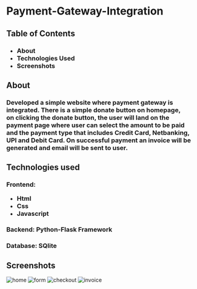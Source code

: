 # Payment-Gateway-Integration  
## Table of Contents
### <ul><li>About</li><li>Technologies Used</li><li>Screenshots</li></ul>
## About 
### Developed a simple website where payment gateway is integrated. There is a simple donate button on homepage, <br>on clicking the donate button, the user will land on the payment page where user can select the amount to be paid and the payment type that includes Credit Card, Netbanking, UPI and Debit Card. On successful payment an invoice will be generated and email will be sent to user. 
## Technologies used 
### Frontend:<br> <ul><li>Html</li><li>Css</li><li>Javascript</li></ul>
### Backend: Python-Flask Framework 
### Database: SQlite  
## Screenshots 
![home](https://user-images.githubusercontent.com/92630714/218831459-ee8affd5-fe1e-4467-9ffa-3262095ae3c6.png)
![form](https://user-images.githubusercontent.com/92630714/218831493-e5e26e6f-7c56-4f5b-b0a0-be596d5ef84c.png)
![checkout](https://user-images.githubusercontent.com/92630714/218832480-16a0f610-c567-445c-943a-90ec09bf1541.png)
![invoice](https://user-images.githubusercontent.com/92630714/218832517-75341e78-a4cc-424e-8d1d-911b47aea905.png)
